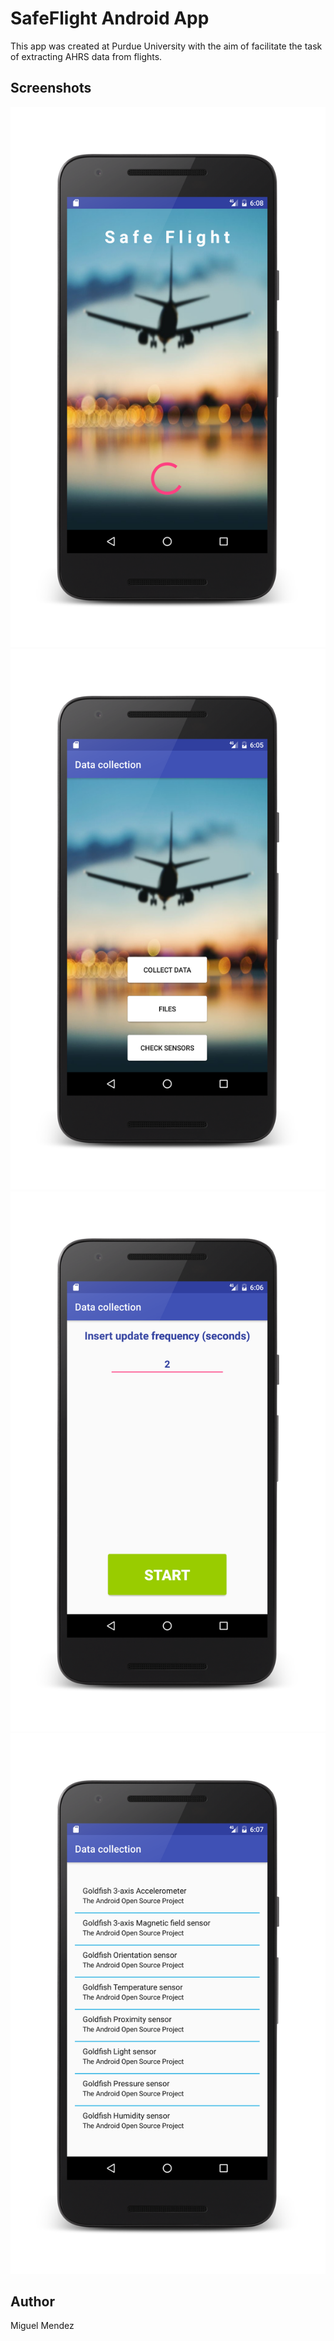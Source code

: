 # SafeFlight Android App

This app was created at Purdue University with the aim of facilitate the task of extracting AHRS data from flights.


## Screenshots

![Load screen](img/1.png)
![Main menu](img/2.png)
![Start Collecting](img/3.png)
![Sensors list](img/4.png)

## Author

Miguel Mendez
